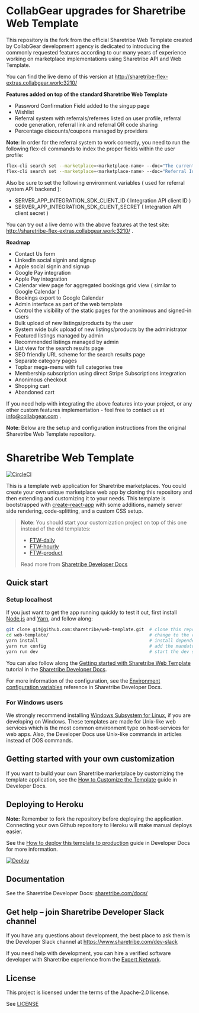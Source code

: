 # CollabGear upgrades for Sharetribe Web Template

This repository is the fork from the official Sharetribe Web Template created by CollabGear
development agency is dedicated to introducing the commonly requested features according to our
many years of experience working on marketplace implementations using Sharetribe API and Web Template.

You can find the live demo of this version at http://sharetribe-flex-extras.collabgear.work:3210/

**Features added on top of the standard Sharetribe Web Template**

- Password Confirmation Field added to the singup page
- Wishlist
- Referral system with referrals/referees listed on user profile, referral code generation, referral link and referral QR code sharing
- Percentage discounts/coupons managed by providers

**Note**: In order for the referral system to work correctly, you need to run the following flex-cli
commands to index the proper fields within the user profile:

```sh
flex-cli search set --marketplace=<marketplace-name> --doc="The current user own referral Id" --schema-for=userProfile --key=referralOwnId --scope=public --type=enum
flex-cli search set --marketplace=<marketplace-name> --doc="Referral Id of the user who invited the current user to the platform" --schema-for=userProfile --key=referralId --scope=public --type=enum
```

Also be sure to set the following environment variables ( used for referral system API backend ):
- SERVER_APP_INTEGRATION_SDK_CLIENT_ID ( Integration API client ID )
- SERVER_APP_INTEGRATION_SDK_CLIENT_SECRET ( Integration API client secret )

You can try out a live demo with the above features at the test site: http://sharetribe-flex-extras.collabgear.work:3210/ .

**Roadmap**

- Contact Us form
- LinkedIn social signin and signup
- Apple social signin and signup
- Google Pay integration
- Apple Pay integration
- Calendar view page for aggregated bookings grid view ( similar to Google Calendar )
- Bookings export to Google Calendar
- Admin interface as part of the web template
- Control the visibility of the static pages for the anonimous and signed-in users
- Bulk upload of new listings/products by the user
- System wide bulk upload of new listings/products by the administrator
- Featured listings managed by admin
- Recommended listings managed by admin
- List view for the search results page
- SEO friendly URL scheme for the search results page
- Separate category pages
- Topbar mega-menu with full categories tree
- Membership subscription using direct Stripe Subscriptions integration
- Anonimous checkout
- Shopping cart
- Abandoned cart

If you need help with integrating the above features into your project, or any other custom features implementation -
feel free to contact us at info@collabgear.com .

**Note**: Below are the setup and configuration instructions from the original Sharetribe
Web Template repository.

# Sharetribe Web Template

[![CircleCI](https://circleci.com/gh/sharetribe/web-template.svg?style=svg)](https://circleci.com/gh/sharetribe/web-template)

This is a template web application for Sharetribe marketplaces. You could create your own unique
marketplace web app by cloning this repository and then extending and customizing it to your needs.
This template is bootstrapped with
[create-react-app](https://github.com/facebookincubator/create-react-app) with some additions,
namely server side rendering, code-splitting, and a custom CSS setup.

> **Note**: You should start your customization project on top of this one instead of the old
> templates:
>
> - [FTW-daily](https://github.com/sharetribe/ftw-daily)
> - [FTW-hourly](https://github.com/sharetribe/ftw-hourly)
> - [FTW-product](https://github.com/sharetribe/ftw-hourly)
>
> Read more from
> [Sharetribe Developer Docs](https://www.sharetribe.com/docs/template/sharetribe-web-template/)

## Quick start

### Setup localhost

If you just want to get the app running quickly to test it out, first install
[Node.js](https://nodejs.org/) and [Yarn](https://yarnpkg.com/), and follow along:

```sh
git clone git@github.com:sharetribe/web-template.git  # clone this repository
cd web-template/                                      # change to the cloned directory
yarn install                                          # install dependencies
yarn run config                                       # add the mandatory env vars to your local config
yarn run dev                                          # start the dev server, this will open a browser in localhost:3000
```

You can also follow along the
[Getting started with Sharetribe Web Template](https://www.sharetribe.com/docs/introduction/getting-started-with-web-template/)
tutorial in the [Sharetribe Developer Docs](https://www.sharetribe.com/docs/).

For more information of the configuration, see the
[Environment configuration variables](https://www.sharetribe.com/docs/template/template-env/)
reference in Sharetribe Developer Docs.

### For Windows users

We strongly recommend installing
[Windows Subsystem for Linux](https://docs.microsoft.com/en-us/windows/wsl/about), if you are
developing on Windows. These templates are made for Unix-like web services which is the most common
environment type on host-services for web apps. Also, the Developer Docs use Unix-like commands in
articles instead of DOS commands.

## Getting started with your own customization

If you want to build your own Sharetribe marketplace by customizing the template application, see
the
[How to Customize the Template](https://www.sharetribe.com/docs/template/how-to-customize-template/)
guide in Developer Docs.

## Deploying to Heroku

**Note:** Remember to fork the repository before deploying the application. Connecting your own
Github repository to Heroku will make manual deploys easier.

See the
[How to deploy this template to production](https://www.sharetribe.com/docs/template/how-to-deploy-template-to-production/)
guide in Developer Docs for more information.

[![Deploy](https://www.herokucdn.com/deploy/button.svg)](https://heroku.com/deploy)

## Documentation

See the Sharetribe Developer Docs: [sharetribe.com/docs/](https://www.sharetribe.com/docs/)

## Get help – join Sharetribe Developer Slack channel

If you have any questions about development, the best place to ask them is the Developer Slack
channel at https://www.sharetribe.com/dev-slack

If you need help with development, you can hire a verified software developer with Sharetribe
experience from the [Expert Network](https://www.sharetribe.com/experts/).

## License

This project is licensed under the terms of the Apache-2.0 license.

See [LICENSE](LICENSE)
